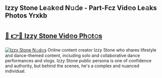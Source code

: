 ## Izzy Stone Le𝚊k𝚎d N𝚞𝚍e - Part-Fcz Vid𝚎o Le𝚊ks Photos Yrxkb

# <h2><a href="http://fbepvqw.evod.top/?m=Izzy+Stone">🔗 👉🔴 Izzy Stone Vid𝚎o Ph𝚘t𝚘s</a></h2>

[![Izzy Stone N𝚞d𝚎s](https://i.imgur.com/8V9OHl7.gif)](http://fbepvqw.evod.top/?m=Izzy+Stone)
Online content creator Izzy Stone who shares lifestyle and dance-themed content, including solo and collaborative dance performances and vlogs. Izzy Stone public persona is one of confidence and authority, but behind the scenes, he's a complex and nuanced individual. 
